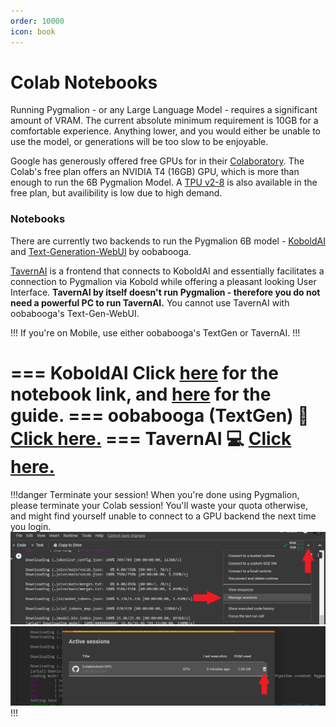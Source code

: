 ```yaml
---
order: 10000
icon: book
---
```


# Colab Notebooks

Running Pygmalion - or any Large Language Model - requires a significant amount of VRAM. The current absolute minimum requirement is 10GB for a comfortable experience. Anything lower, and you would either be unable to use the model, or generations will be too slow to be enjoyable. 

Google has generously offered free GPUs for in their [Colaboratory](https://colab.research.google.com). The Colab's free plan offers an NVIDIA T4 (16GB) GPU, which is more than enough to run the 6B Pygmalion Model. A [TPU v2-8](https://en.wikipedia.org/wiki/Tensor_Processing_Unit) is also available in the free plan, but availibility is low due to high demand.

### Notebooks

There are currently two backends to run the Pygmalion 6B model - [KoboldAI](https://github.com/henk717/KoboldAI) and [Text-Generation-WebUI](https://github.com/oobabooga/text-generation-webui) by oobabooga.

[TavernAI](https://github.com/TavernAI/TavernAI) is a frontend that connects to KoboldAI and essentially facilitates a connection to Pygmalion via Kobold while offering a pleasant looking User Interface. **TavernAI by itself doesn't run Pygmalion - therefore you do not need a powerful PC to run TavernAI.** You cannot use TavernAI with oobabooga's Text-Gen-WebUI.

!!!
If you're on Mobile, use either oobabooga's TextGen or TavernAI.
!!!

=== KoboldAI
Click [here](https://colab.research.google.com/github/koboldai/KoboldAI-Client/blob/main/colab/GPU.ipynb) for the notebook link, and [here](http://127.0.0.1:5005/google-colab/kobold) for the guide.
=== oobabooga (TextGen)
:iphone:    [Click here.](https://colab.research.google.com/github/oobabooga/AI-Notebooks/blob/main/Colab-TextGen-GPU.ipynb) 
=== TavernAI
:computer:  [Click here.](https://colab.research.google.com/github/TavernAI/TavernAI/blob/main/colab/GPU.ipynb) 
===

!!!danger Terminate your session!
When you're done using Pygmalion, please terminate your Colab session! You'll waste your quota otherwise, and might find yourself unable to connect to a GPU backend the next time you login.
![](/static/cloud1.png)
![](/static/cloud2.png)
!!!